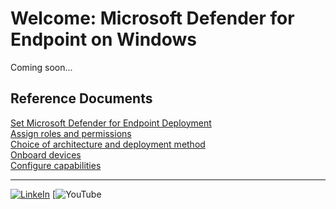 # Welcome: Microsoft Defender for Endpoint on Windows
Coming soon...

## Reference Documents
[Set Microsoft Defender for Endpoint Deployment](https://learn.microsoft.com/en-us/defender-endpoint/production-deployment)<br>
[Assign roles and permissions](https://learn.microsoft.com/en-us/defender-endpoint/prepare-deployment)<br>
[Choice of architecture and deployment method](https://learn.microsoft.com/en-us/defender-endpoint/deployment-strategy)<br>
[Onboard devices](https://learn.microsoft.com/en-us/defender-endpoint/onboarding)<br>
[Configure capabilities](https://learn.microsoft.com/en-us/defender-endpoint/onboard-configure)

<hr>

[![LinkeIn](file:///Platforms/Assets/Pictures/LinkeIn.png)](https://www.linkedin.com/in/c-lessi/)
[![<a href="file:///Platforms/Assets/Pictures/YouTube.png">YouTube</a>](https://www.youtube.com/channel/UCk8wUhDaJ6pnP_1G5ugrQ1A)
